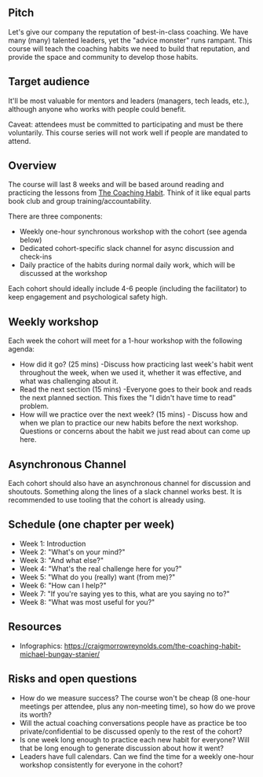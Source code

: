 ## Pitch

Let's give our company the reputation of best-in-class coaching. We have many (many) talented leaders, yet the "advice monster" runs rampant. This course will teach the coaching habits we need to build that reputation, and provide the space and community to develop those habits.

## Target audience

It'll be most valuable for mentors and leaders (managers, tech leads, etc.), although anyone who works with people could benefit.

Caveat: attendees must be committed to participating and must be there voluntarily. This course series will not work well if people are mandated to attend.

## Overview

The course will last 8 weeks and will be based around reading and practicing the lessons from [The Coaching Habit](https://www.amazon.com/Coaching-Habit-Less-Change-Forever/dp/0978440749). Think of it like equal parts book club and group training/accountability. 

There are three components:

* Weekly one-hour synchronous workshop with the cohort (see agenda below)
* Dedicated cohort-specific slack channel for async discussion and check-ins
* Daily practice of the habits during normal daily work, which will be discussed at the workshop

Each cohort should ideally include 4-6 people (including the facilitator) to keep engagement and psychological safety high.

## Weekly workshop

Each week the cohort will meet for a 1-hour workshop with the following agenda:

* How did it go? (25 mins) -Discuss how practicing last week's habit went throughout the week, when we used it, whether it was effective, and what was challenging about it.
* Read the next section (15 mins) -Everyone goes to their book and reads the next planned section. This fixes the "I didn't have time to read" problem.
* How will we practice over the next week? (15 mins) - Discuss how and when we plan to practice our new habits before the next workshop. Questions or concerns about the habit we just read about can come up here.

## Asynchronous Channel

Each cohort should also have an asynchronous channel for discussion and shoutouts. Something along the lines of a slack channel works best. It is recommended to use tooling that the cohort is already using.

## Schedule (one chapter per week)

* Week 1: Introduction
* Week 2: "What's on your mind?"
* Week 3: "And what else?"
* Week 4: "What's the real challenge here for you?"
* Week 5: "What do you (really) want (from me)?"
* Week 6: "How can I help?"
* Week 7: "If you're saying yes to this, what are you saying no to?"
* Week 8: "What was most useful for you?"

## Resources
* Infographics: https://craigmorrowreynolds.com/the-coaching-habit-michael-bungay-stanier/
## Risks and open questions

* How do we measure success? The course won't be cheap (8 one-hour meetings per attendee, plus any non-meeting time), so how do we prove its worth?
* Will the actual coaching conversations people have as practice be too private/confidential to be discussed openly to the rest of the cohort?
* Is one week long enough to practice each new habit for everyone? Will that be long enough to generate discussion about how it went?
* Leaders have full calendars. Can we find the time for a weekly one-hour workshop consistently for everyone in the cohort?
